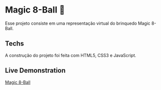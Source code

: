 # Magic 8-Ball :8ball:

Esse projeto consiste em uma representação virtual do brinquedo Magic 8-Ball.

## Techs
A construção do projeto foi feita com HTML5, CSS3 e JavaScript.

## Live Demonstration
[Magic 8-Ball](https://guicoutost.github.io/magic-8-ball/)
